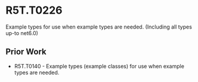 # R5T.T0226
Example types for use when example types are needed. (Including all types up-to net6.0)


## Prior Work

* R5T.T0140 - Example types (example classes) for use when example types are needed.